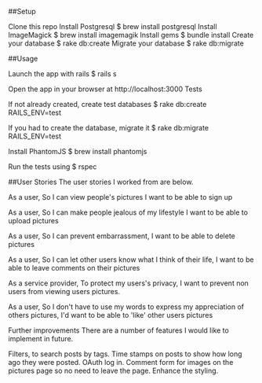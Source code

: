 ##Setup

Clone this repo
Install Postgresql $ brew install postgresql
Install ImageMagick $ brew install imagemagik
Install gems $ bundle install
Create your database $ rake db:create
Migrate your database $ rake db:migrate

##Usage

Launch the app with rails $ rails s

Open the app in your browser at http://localhost:3000
Tests

If not already created, create test databases $ rake db:create RAILS_ENV=test

If you had to create the database, migrate it $ rake db:migrate RAILS_ENV=test

Install PhantomJS $ brew install phantomjs

Run the tests using $ rspec

##User Stories
The user stories I worked from are below.

As a user, So I can view people's pictures I want to be able to sign up

As a user, So I can make people jealous of my lifestyle I want to be able to upload pictures

As a user, So I can prevent embarrassment, I want to be able to delete pictures

As a user, So I can let other users know what I think of their life, I want to be able to leave comments on their pictures

As a service provider, To protect my users's privacy, I want to prevent non users from viewing users pictures.

As a user, So I don't have to use my words to express my appreciation of others pictures, I'd want to be able to 'like' other users pictures

Further improvements
There are a number of features I would like to implement in future.

Filters, to search posts by tags.
Time stamps on posts to show how long ago they were posted.
OAuth log in.
Comment form for images on the pictures page so no need to leave the page.
Enhance the styling.


